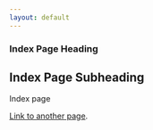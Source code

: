 ```yaml
---
layout: default
---
```


### Index Page Heading

## Index Page Subheading


Index page

[Link to another page](./mypages/another-page.html).

